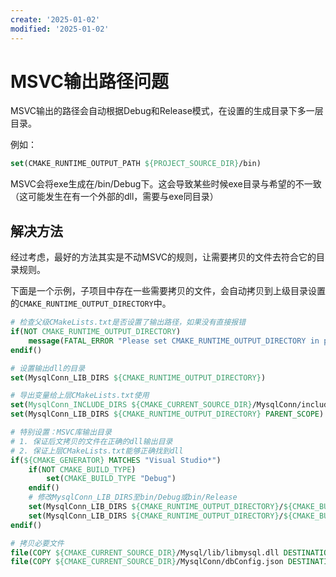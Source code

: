 ```yaml
---
create: '2025-01-02'
modified: '2025-01-02'
---
```


# MSVC输出路径问题

MSVC输出的路径会自动根据Debug和Release模式，在设置的生成目录下多一层目录。

例如：

```cmake
set(CMAKE_RUNTIME_OUTPUT_PATH ${PROJECT_SOURCE_DIR}/bin)
```

MSVC会将exe生成在/bin/Debug下。这会导致某些时候exe目录与希望的不一致（这可能发生在有一个外部的dll，需要与exe同目录）

## 解决方法

经过考虑，最好的方法其实是不动MSVC的规则，让需要拷贝的文件去符合它的目录规则。

下面是一个示例，子项目中存在一些需要拷贝的文件，会自动拷贝到上级目录设置的`CMAKE_RUNTIME_OUTPUT_DIRECTORY`中。

```cmake
# 检查父级CMakeLists.txt是否设置了输出路径，如果没有直接报错
if(NOT CMAKE_RUNTIME_OUTPUT_DIRECTORY)
    message(FATAL_ERROR "Please set CMAKE_RUNTIME_OUTPUT_DIRECTORY in parent CMakeLists.txt")
endif()

# 设置输出dll的目录
set(MysqlConn_LIB_DIRS ${CMAKE_RUNTIME_OUTPUT_DIRECTORY})

# 导出变量给上层CMakeLists.txt使用
set(MysqlConn_INCLUDE_DIRS ${CMAKE_CURRENT_SOURCE_DIR}/MysqlConn/include PARENT_SCOPE)
set(MysqlConn_LIB_DIRS ${CMAKE_RUNTIME_OUTPUT_DIRECTORY} PARENT_SCOPE)

# 特别设置：MSVC库输出目录
# 1. 保证后文拷贝的文件在正确的dll输出目录
# 2. 保证上层CMakeLists.txt能够正确找到dll
if(${CMAKE_GENERATOR} MATCHES "Visual Studio*")
    if(NOT CMAKE_BUILD_TYPE)
        set(CMAKE_BUILD_TYPE "Debug")
    endif()
    # 修改MysqlConn_LIB_DIRS至bin/Debug或bin/Release
    set(MysqlConn_LIB_DIRS ${CMAKE_RUNTIME_OUTPUT_DIRECTORY}/${CMAKE_BUILD_TYPE})
    set(MysqlConn_LIB_DIRS ${CMAKE_RUNTIME_OUTPUT_DIRECTORY}/${CMAKE_BUILD_TYPE} PARENT_SCOPE)
endif()

# 拷贝必要文件
file(COPY ${CMAKE_CURRENT_SOURCE_DIR}/Mysql/lib/libmysql.dll DESTINATION ${MysqlConn_LIB_DIRS})
file(COPY ${CMAKE_CURRENT_SOURCE_DIR}/MysqlConn/dbConfig.json DESTINATION ${MysqlConn_LIB_DIRS})
```